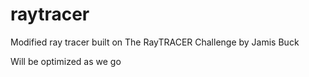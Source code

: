 # raytracer
Modified ray tracer built on The RayTRACER Challenge by Jamis Buck 

Will be optimized as we go
